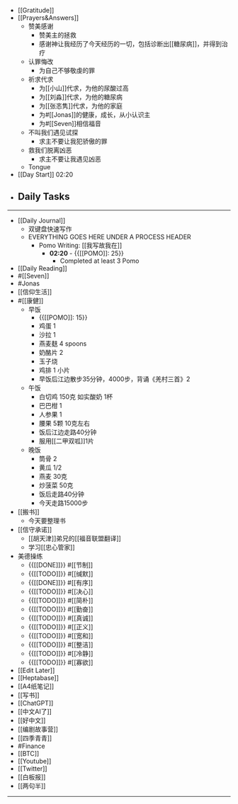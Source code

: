- [[Gratitude]]
- [[Prayers&Answers]]
    - 赞美感谢
        - 赞美主的拯救
        - 感谢神让我经历了今天经历的一切，包括诊断出[[糖尿病]]，并得到治疗
    - 认罪悔改
        - 为自己不够敬虔的罪
    - 祈求代求
        - 为[[小山]]代求，为他的尿酸过高
        - 为[[刘淼]]代求，为他的糖尿病
        - 为[[张忞隽]]代求，为他的家庭
        - 为#[[Jonas]]的健康，成长，从小认识主
        - 为#[[Seven]]相信福音
    - 不叫我们遇见试探
        - 求主不要让我犯骄傲的罪
    - 救我们脱离凶恶
        - 求主不要让我遇见凶恶
    - Tongue
- [[Day Start]] 02:20
- Daily Tasks
    - 
- ---
- [[Daily Journal]] 
    - 双键盘快速写作
    - EVERYTHING GOES HERE UNDER A PROCESS HEADER
        - Pomo Writing: [[我写故我在]]
            - **02:20** - {{[[POMO]]: 25}}
                -  Completed at least 3 Pomo
- [[Daily Reading]]
- #[[Seven]]
- #Jonas 
- [[信仰生活]]
- #[[康健]]
    - 早饭
        - {{[[POMO]]: 15}}
        - 鸡蛋 1
        - 沙拉 1
        - 燕麦麸 4 spoons
        - 奶酪片 2
        - 玉子烧 
        - 鸡排 1 小片
        - 早饭后江边散步35分钟，4000步，背诵《羌村三首》2
    - 午饭
        - 白切鸡 150克
如实酸奶 1杯
        - 巴巴柑 1
        - 人参果 1
        - 腰果 5颗 10克左右
        - 饭后江边走路40分钟
        - 服用[[二甲双呱]]1片
    - 晚饭
        - 筒骨 2
        - 黄瓜 1/2
        - 燕麦 30克
        - 炒菠菜 50克
        - 饭后走路40分钟
        - 今天走路15000步
- [[搬书]]
    - 今天要整理书
- [[信守承诺]]
    - [[胡天津]]弟兄的[[福音联盟翻译]]
    - 学习[[忠心管家]]
- 美德操练
    - {{[[DONE]]}} #[[节制]] 
    - {{[[TODO]]}} #[[缄默]] 
    - {{[[DONE]]}} #[[有序]] 
    - {{[[TODO]]}} #[[决心]] 
    - {{[[TODO]]}} #[[简朴]] 
    - {{[[TODO]]}} #[[勤奋]] 
    - {{[[TODO]]}} #[[真诚]] 
    - {{[[TODO]]}} #[[正义]] 
    - {{[[TODO]]}} #[[宽和]] 
    - {{[[TODO]]}} #[[整洁]] 
    - {{[[TODO]]}} #[[冷静]] 
    - {{[[TODO]]}} #[[寡欲]] 
- [[Edit Later]]
- [[Heptabase]]
- [[A4纸笔记]]
- [[写书]]
- [[ChatGPT]]
- [[中文AI了]]
- [[好中文]]
- [[编剧故事营]]
- [[四季青青]]
- #Finance
- [[BTC]]
- [[Youtube]]
- [[Twitter]]
- [[白板报]]
- [[两句半]]
- ---
